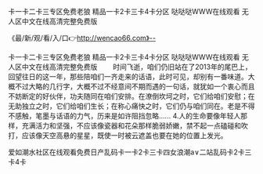 卡一卡二卡三专区免费老狼
精品一卡2卡三卡4卡分区
哒哒哒WWW在线观看
无人区中文在线高清完整免费版


《最/新/观/看/入/口👉http://wencao66.com》--

卡一卡二卡三专区免费老狼
精品一卡2卡三卡4卡分区
哒哒哒WWW在线观看
无人区中文在线高清完整免费版
　　时间飞逝，咱们仍旧站在了2013年的尾巴上，回望往日的这一年，那些陪咱们一齐走来的话语，此时可见，却别有一番味道。大概不过大略的几行字，大概不过不经意间不期而遇的一句话，就犹如一个衷心而且不妨断定的好伙伴，功夫随同在咱们安排。在潦倒坎坷之时，它们给咱们安慰；在无助独立之时，它们给咱们生长；在称心痛快之时，它们仍与咱们同在。老是不得不感触，笔墨与话语的力气，历来是如许阻挡忽略......
	4.人的生命要像年轻人那样，充满活力和坚强，不应该像瓷器和花朵那样脆弱娇嫩，禁不起一点磕碰和吹打，应该像天空高悬的星星，既使一时被云遮盖也要在她的位置上发光。





爱如潮水社区在线观看免费日产乱码卡一卡2卡三卡四女浪潮a∨二站乱码卡2卡三卡4卡
